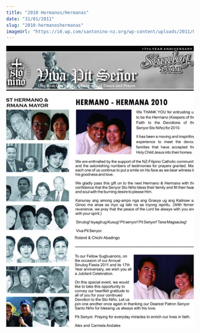 ```yaml
---
title: "2010 Hermanos/Hermanas"
date: "31/01/2011"
slug: "2010-hermanoshermanas"
imageUrl: "https://i0.wp.com/santonino-nz.org/wp-content/uploads/2011/07/pasthermanohermana-740x1024.jpg?resize=646%2C968"
---
```


[![](assets\images\pasthermanohermana-740x1024.jpg "pasthermanohermana")](https://i0.wp.com/santonino-nz.org/wp-content/uploads/2011/07/pasthermanohermana.jpg)